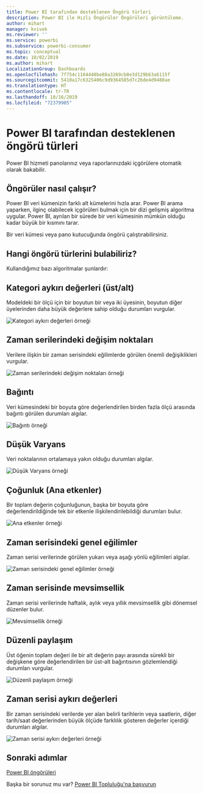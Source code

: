 ```yaml
---
title: Power BI tarafından desteklenen Öngörü türleri
description: Power BI ile Hızlı Öngörüler Öngörüleri görüntüleme.
author: mihart
manager: kvivek
ms.reviewer: ''
ms.service: powerbi
ms.subservice: powerbi-consumer
ms.topic: conceptual
ms.date: 10/02/2019
ms.author: mihart
LocalizationGroup: Dashboards
ms.openlocfilehash: 7f754c1164448be88a3269cb8e3d129b63a6115f
ms.sourcegitcommit: 5410a17c6325406c9d9364585d7c26de4d9488ae
ms.translationtype: HT
ms.contentlocale: tr-TR
ms.lasthandoff: 10/16/2019
ms.locfileid: "72379905"
---
```

# <a name="types-of-insights-supported-by-power-bi"></a>Power BI tarafından desteklenen öngörü türleri

Power BI hizmeti panolarınız veya raporlarınızdaki içgörülere otomatik olarak bakabilir.

## <a name="how-does-insights-work"></a>Öngörüler nasıl çalışır?
Power BI veri kümenizin farklı alt kümelerini hızla arar. Power BI arama yaparken, ilginç olabilecek içgörüleri bulmak için bir dizi gelişmiş algoritma uygular. Power BI, ayrılan bir sürede bir veri kümesinin mümkün olduğu kadar büyük bir kısmını tarar.

Bir veri kümesi veya pano kutucuğunda öngörü çalıştırabilirsiniz.   

## <a name="what-types-of-insights-can-we-find"></a>Hangi öngörü türlerini bulabiliriz?
Kullandığımız bazı algoritmalar şunlardır:

## <a name="category-outliers-topbottom"></a>Kategori aykırı değerleri (üst/alt)
Modeldeki bir ölçü için bir boyutun bir veya iki üyesinin, boyutun diğer üyelerinden daha büyük değerlere sahip olduğu durumları vurgular.  

![Kategori aykırı değerleri örneği](./media/end-user-insight-types/pbi_auto_insight_types_category_outliers.png)

## <a name="change-points-in-a-time-series"></a>Zaman serilerindeki değişim noktaları
Verilere ilişkin bir zaman serisindeki eğilimlerde görülen önemli değişiklikleri vurgular.

![Zaman serilerindeki değişim noktaları örneği](./media/end-user-insight-types/pbi_auto_insight_types_changepoint.png)

## <a name="correlation"></a>Bağıntı
Veri kümesindeki bir boyuta göre değerlendirilen birden fazla ölçü arasında bağıntı görülen durumları algılar.

![Bağıntı örneği](./media/end-user-insight-types/pbi_auto_insight_types_correlation.png)

## <a name="low-variance"></a>Düşük Varyans
Veri noktalarının ortalamaya yakın olduğu durumları algılar.

![Düşük Varyans örneği](./media/end-user-insight-types/power-bi-low-variance.png)

## <a name="majority-major-factors"></a>Çoğunluk (Ana etkenler)
Bir toplam değerin çoğunluğunun, başka bir boyuta göre değerlendirildiğinde tek bir etkenle ilişkilendirilebildiği durumları bulur.  

![Ana etkenler örneği](./media/end-user-insight-types/pbi_auto_insight_types_majority.png)

## <a name="overall-trends-in-time-series"></a>Zaman serisindeki genel eğilimler
Zaman serisi verilerinde görülen yukarı veya aşağı yönlü eğilimleri algılar.

![Zaman serisindeki genel eğilimler örneği](./media/end-user-insight-types/pbi_auto_insight_types_trend.png)

## <a name="seasonality-in-time-series"></a>Zaman serisinde mevsimsellik
Zaman serisi verilerinde haftalık, aylık veya yıllık mevsimsellik gibi dönemsel düzenler bulur.

![Mevsimsellik örneği](./media/end-user-insight-types/pbi_auto_insight_types_seasonality_new.png)

## <a name="steady-share"></a>Düzenli paylaşım
Üst öğenin toplam değeri ile bir alt değerin payı arasında sürekli bir değişkene göre değerlendirilen bir üst-alt bağıntısının gözlemlendiği durumları vurgular.

![Düzenli paylaşım örneği](./media/end-user-insight-types/pbi_auto_insight_types_steadyshare.png)

## <a name="time-series-outliers"></a>Zaman serisi aykırı değerleri
Bir zaman serisindeki verilerde yer alan belirli tarihlerin veya saatlerin, diğer tarih/saat değerlerinden büyük ölçüde farklılık gösteren değerler içerdiği durumları algılar.

![Zaman serisi aykırı değerleri örneği](./media/end-user-insight-types/pbi_auto_insight_types_time_series_outliers.png)

## <a name="next-steps"></a>Sonraki adımlar
[Power BI öngörüleri](end-user-insights.md)

Başka bir sorunuz mu var? [Power BI Topluluğu'na başvurun](http://community.powerbi.com/)

